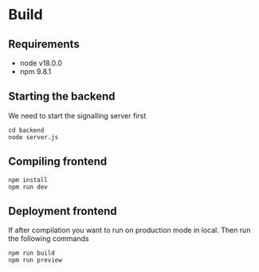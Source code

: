 # Build 


## Requirements

- node v18.0.0
- npm 9.8.1

## Starting the backend
We need to start the signalling server first
```
cd backend
node server.js
```

## Compiling frontend
```
npm install
npm run dev
```
## Deployment frontend
If after compilation you want to run on production mode in local. Then run the following commands

```
npm run build
npm run preview
```